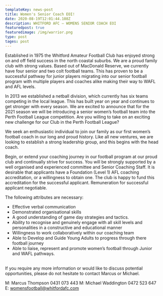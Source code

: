 ```yaml
---
templateKey: news-post
title: Women's Senior Coach EOI!
date: 2020-08-19T12:01:44.108Z
description: WHITFORD AFC – WOMENS SENIOR COACH EOI
featuredpost: true
featuredimage: /img/warrior.png
type: post
tages: post
---
```

Established in 1975 the Whitford Amateur Football Club has enjoyed strong on and off field
success in the north coastal suburbs. We are a proud family club with strong values.
Based out of MacDonald Reserve, we currently have four senior and two colt football teams.
This has proven to be a successful pathway for junior players migrating into our senior
football program with multiple players and coaches alike making their way to WAFL and AFL
levels.

In 2013 we established a netball division, which currently has six teams competing in the
local league. This has built year on year and continues to get stronger with every season.
We are excited to announce that for the 2021 season we will be introducing a senior
women’s football team into the Perth Football League competition.
Are you willing to take on an exciting new challenge for our Club in the Perth Football
League?

We seek an enthusiastic individual to join our family as our first women’s football coach in
our long and proud history.
Like all new ventures, we are looking to establish a strong leadership group, and this begins
with the head coach.

Begin, or extend your coaching journey in our football program at our proud club and
continually strive for success. You will be strongly supported by a well organised and
experienced committee and Senior Coaching Staff.
It is desirable that applicants have a Foundation (Level 1) AFL coaching accreditation, or a
willingness to obtain one. The club is happy to fund this accreditation for the successful
applicant. Remuneration for successful applicant negotiable.

The following attributes are necessary:

* Effective verbal communication
* Demonstrated organisational skills
* A good understanding of game day strategies and tactics.
* Ability to recognise and genuinely engage with all skill levels and personalities in a
  constructive and educational manner
* Willingness to work collaboratively within our coaching team
* Able to Develop and Guide Young Adults to progress through there football journey
* Able to liaise, represent and promote women’s football through Junior and WAFL
  pathways.



\
If you require any more information or would like to discuss potential opportunities, please
do not hesitate to contact Marcus or Michael.

M: Marcus Thompson 0431 073 443
M: Michael Waddington 0472 523 647
E: womensfootball@whitfordafc.com